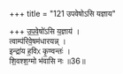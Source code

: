 +++
title = "121 उपवेषोऽसि यज्ञाय"

+++
उ॒प॒वे॒षो॑ऽसि य॒ज्ञाय॑ ।  
त्वाम्प॑रिवे॒षम॑धारयन्न् ।  
इन्द्रा॑य ह॒विᳵ कृ॒ण्वन्तः॑ ।  
शि॒वश्श॒ग्मो भ॑वासि नः ॥36॥